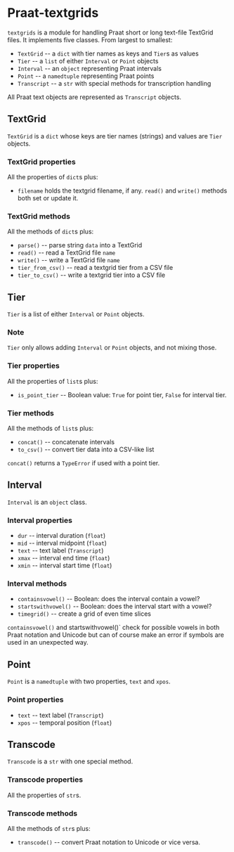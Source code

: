 # Praat-textgrids

`textgrids` is a module for handling Praat short or long text-file TextGrid files. It implements five classes. From largest to smallest:

* `TextGrid` -- a `dict` with tier names as keys and `Tier`s as values
* `Tier` -- a `list` of either `Interval` or `Point` objects
* `Interval` -- an `object` representing Praat intervals
* `Point` -- a `namedtuple` representing Praat points
* `Transcript` -- a `str` with special methods for transcription handling

All Praat text objects are represented as `Transcript` objects.

## TextGrid

`TextGrid` is a `dict` whose keys are tier names (strings) and values are `Tier` objects.

### TextGrid properties

All the properties of `dict`s plus:

* `filename` holds the textgrid filename, if any. `read()` and `write()` methods both set or update it.

### TextGrid methods

All the methods of `dict`s plus:

* `parse()` -- parse string `data` into a TextGrid
* `read()` -- read a TextGrid file `name`
* `write()` -- write a TextGrid file `name`
* `tier_from_csv()` -- read a textgrid tier from a CSV file
* `tier_to_csv()` -- write a textgrid tier into a CSV file

## Tier

`Tier` is a list of either `Interval` or `Point` objects.

### Note

`Tier` only allows adding `Interval` or `Point` objects, and not mixing those.

### Tier properties

All the properties of `list`s plus:

* `is_point_tier` -- Boolean value: `True` for point tier, `False` for interval tier.

### Tier methods

All the methods of `list`s plus:

* `concat()` -- concatenate intervals
* `to_csv()` -- convert tier data into a CSV-like list

`concat()` returns a `TypeError` if used with a point tier.

## Interval

`Interval` is an `object` class.

### Interval properties

* `dur` -- interval duration (`float`)
* `mid` -- interval midpoint (`float`)
* `text` -- text label (`Transcript`)
* `xmax` -- interval end time (`float`)
* `xmin` -- interval start time (`float`)

### Interval methods

* `containsvowel()` -- Boolean: does the interval contain a vowel?
* `startswithvowel()` -- Boolean: does the interval start with a vowel?
* `timegrid()` -- create a grid of even time slices

`containsvowel()` and startswithvowel()` check for possible vowels in both Praat notation and Unicode but can of course make an error if symbols are used in an unexpected way.

## Point

`Point` is a `namedtuple` with two properties, `text` and `xpos`.

### Point properties

* `text` -- text label (`Transcript`)
* `xpos` -- temporal position (`float`)

## Transcode

`Transcode` is a `str` with one special method.

### Transcode properties

All the properties of `str`s.

### Transcode methods

All the methods of `str`s plus:

* `transcode()` -- convert Praat notation to Unicode or vice versa.
